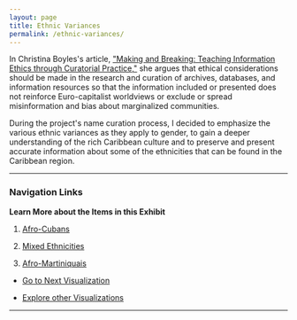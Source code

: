 ```yaml
---
layout: page
title: Ethnic Variances
permalink: /ethnic-variances/
---
```

<style>
div {
  text-align: justify;
  text-justify: inter-word;
}

img
{
padding: 10px 20px 20px 20px;
}

</style>

In Christina Boyles's article, ["Making and Breaking: Teaching Information Ethics through Curatorial Practice,"](http://www.digitalhumanities.org/dhq/vol/12/4/000404/000404.html) she argues that ethical considerations should be made in the research and curation of archives, databases, and information resources so that the information included or presented does not reinforce Euro-capitalist worldviews or exclude or spread misinformation and bias about marginalized communities.

During the project's name curation process, I decided to emphasize the various ethnic variances as they apply to gender, to gain a deeper understanding of the rich Caribbean culture and to preserve and present accurate information about some of the ethnicities that can be found in the Caribbean region.

---------------------------------------------------
### Navigation Links

 **Learn More about the Items in this Exhibit**
1. [Afro-Cubans](/mhea_DH/afro-cuban)

2. [Mixed Ethnicities](/mhea_DH/mixed)

3. [Afro-Martiniquais](/mhea_DH/afro-martiniquais)


* [Go to Next Visualization](/mhea_DH/expressive-style)

* [Explore other Visualizations](/mhea_DH/exhbits) 

-------------------------------------------------------
<br />


